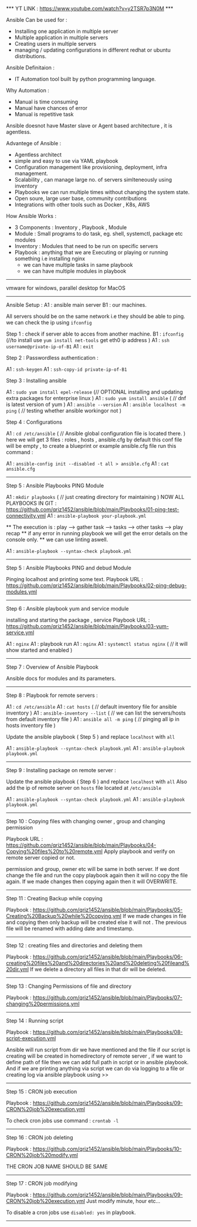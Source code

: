 *** YT LINK : https://www.youtube.com/watch?v=y2TSR7p3N0M  ***

Ansible Can be used for :
- Installing one application in multiple server
- Multiple application in multiple servers
- Creating users in multiple servers
- managing / updating configurations in different redhat or ubuntu distributions.

Ansible Definitaion :
- IT Automation tool built by python programming language.

Why Automation :
- Manual is time consuming
- Manual have chances of error
- Manual is repetitive task


Ansible doesnot have Master slave or Agent based architecture , it is agentless.


Advantege of Ansible : 
- Agentless architect
- simple and easy to use via YAML playbook
- Configuration management like provisioning, deployment, infra management.
- Scalability , can manage large no. of servers simlteneously using inventory
- Playbooks we can run multiple times without changing the system state.
- Open soure, large user base, community contributions
- Integrations with other tools such as Docker , K8s, AWS

How Ansible Works :
- 3 Components : Inventory , Playbook , Module
- Module : Small programs to do task, eg. shell, systemctl, package etc modules
- Inventory : Modules that need to be run on specific servers
- Playbook : anything that we are Executing or playing or running something i.e installing nginx
  - we can have multiple tasks in same playbook
  - we can have multiple modules in playbook


-------------------------------------------------------------------------------------

vmware for windows, parallel desktop for MacOS

---------------------------------------


Ansible Setup :
A1 : ansible main server
B1 : our machines.

All servers should be on the same network i.e they should be able to ping. we can check the ip using `ifconfig`

Step 1 : check if server able to acces from another machine.
B1 : `ifconfig`             (//to install use `yum install net-tools` get eth0 ip address )
A1 : `ssh username@private-ip-of-B1`
A1 : `exit`


Step 2 : Passwordless authentication :

A1 : `ssh-keygen`
A1 : `ssh-copy-id private-ip-of-B1`



 


Step 3 : Installing ansible

A1 : `sudo yum install epel-release`      (// OPTIONAL installing and updating extra packages for enterprise linux ) 
A1 : `sudo yum install ansible`           ( // dnf is latest version of yum ) 
A1 : `ansible --version`
A1 : `ansible localhost -m ping`            ( // testing whether ansible workingor not )



Step 4 : Configurations 

A1 : `cd /etc/ansible`                 ( // Ansible global configuration file is located there. )
here we will get 3 files : roles , hosts , ansible.cfg
by default this conf file will be empty , to create a blueprint or example ansible.cfg file run this command : 

A1 : `ansible-config init --disabled -t all > ansible.cfg`
A1 : ` cat ansible.cfg `


----------------------------------------------------------------

Step 5 : Ansible Playbooks  PING Module

A1 : `mkdir playbooks`   ( // just creating directory for maintaining )
NOW ALL PLAYBOOKS IN GIT  : https://github.com/qriz1452/ansible/blob/main/Playbooks/01-ping-test-connectivity.yml
A1 : `ansible-playbook your-playbook.yml`

** The execution is : play --> gather task --> tasks --> other tasks --> play recap 
** if any error in running playbook we will get the error details on the console only.
** we can use linting aswell.

A1 :  `ansible-playbook --syntax-check playbook.yml`






----------------------------------------------------------------


Step 5 : Ansible Playbooks  PING and debud Module 

Pinging localhost and printing some text.
Playbook URL :  https://github.com/qriz1452/ansible/blob/main/Playbooks/02-ping-debug-modules.yml


-----------------------------------------------------------------------------

Step 6 : Ansible playbook  yum and service  module

installing and starting the package , service
Playbook URL : https://github.com/qriz1452/ansible/blob/main/Playbooks/03-yum-service.yml

A1 : `nginx`
A1 : playbook run
A1 : `nginx`
A1 : `systemctl status nginx`  ( // it will show started and enabled )

-----------------------------------------------------------------------------------

Step 7 : Overview of Ansible Playbook


Ansible docs for modules and its parameters.




-------------------------------------------------------------


Step 8 : Playbook for remote servers :

A1 : `cd /etc/ansible` 
A1 : `cat hosts`                          ( // default inventory file for ansible inventory )
A1 : `ansible-inventory --list`           ( // we can list the servers/hosts from default inventory file )
A1 : `ansible all -m ping`                ( // pinging all ip in hosts inventory file ) 


Update the ansible playbook ( Step 5  )  and replace `localhost` with `all`


A1 :  `ansible-playbook --syntax-check playbook.yml`
A1 :  `ansible-playbook  playbook.yml`


------------------------------------------------------------------




Step 9 : Installing package on remote server : 

Update the ansible playbook ( Step 6  )  and replace `localhost` with `all`
Also add the ip of remote server on `hosts` file located at `/etc/ansible `



A1 :  `ansible-playbook --syntax-check playbook.yml`
A1 :  `ansible-playbook  playbook.yml`



-----------------------------------------------------------------------------

Step 10 : Copying files with changing owner , group and changing permission

Playbook URL : https://github.com/qriz1452/ansible/blob/main/Playbooks/04-Copying%20files%20to%20remote.yml
Apply playbook and verify on remote server copied or not.

permission and group, owner etc will be same in both server.
If we dont change the file and run the copy playbook again then it will no copy the file again.
If we made changes then copying again then it will OVERWRITE.

-------------------------------------------------------------------------------

Step 11 :  Creating Backup while copying



Playbook : https://github.com/qriz1452/ansible/blob/main/Playbooks/05-Creating%20Backup%20while%20copying.yml
If we made changes in file and copying then only backup will be created else it will not . The previous file will be renamed with adding date and timestamp.



--------------------------------------------------------------------

Step 12 : creating files and directories and deleting them

Playbook : https://github.com/qriz1452/ansible/blob/main/Playbooks/06-creating%20files%20and%20directories%20and%20deleting%20fileand%20dir.yml
If we delete  a directory all files in that dir will be deleted.



--------------------------------------------------------------------

Step 13 : Changing Permissions of file and directory 

Playbook : https://github.com/qriz1452/ansible/blob/main/Playbooks/07-changing%20permissions.yml



--------------------------------------------------------------------


Step 14 : Running script 

Playbook : https://github.com/qriz1452/ansible/blob/main/Playbooks/08-script-execution.yml

Ansible will run script from dir we have mentioned and the file if our script is creating will be created in homedirectory of remote server , if we want to define path of file then we can add full path in script or in ansible playbook. And if we are printing anything via script we can do via logging to a file or creating log via ansible playbook using >> 



----------------------------------------------------

Step 15 : CRON job execution

Playbook : https://github.com/qriz1452/ansible/blob/main/Playbooks/09-CRON%20job%20execution.yml

To check cron jobs use command : `crontab -l`

-----------------------------------------------



Step 16 : CRON job deleting 

Playbook : https://github.com/qriz1452/ansible/blob/main/Playbooks/10-CRON%20job%20modify.yml

THE CRON JOB NAME SHOULD BE SAME

---------------------------------------------



Step 17 : CRON job modifying

Playbook : https://github.com/qriz1452/ansible/blob/main/Playbooks/09-CRON%20job%20execution.yml
Just modify minute, hour etc...

To disable a cron jobs use `disabled: yes` in playbook.

-------------------------------------------








